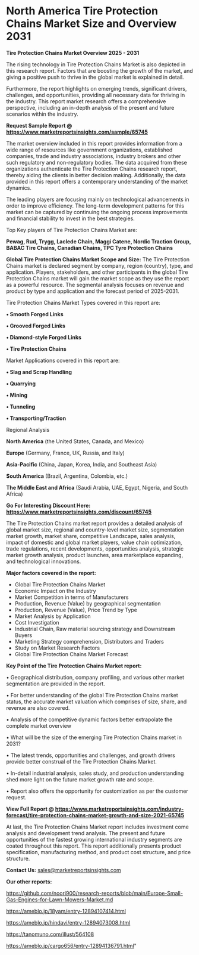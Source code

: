# North America Tire Protection Chains Market Size and Overview 2031

<Strong> Tire Protection Chains Market Overview 2025 - 2031</strong>

The rising technology in Tire Protection Chains Market is also depicted in this research report. Factors that are boosting the growth of the market, and giving a positive push to thrive in the global market is explained in detail.

Furthermore, the report highlights on emerging trends, significant drivers, challenges, and opportunities, providing all necessary data for thriving in the industry. This report market research offers a comprehensive perspective, including an in-depth analysis of the present and future scenarios within the industry.

<strong>Request Sample Report @ <a href=https://www.marketreportsinsights.com/sample/65745>https://www.marketreportsinsights.com/sample/65745</a></strong>

The market overview included in this report provides information from a wide range of resources like government organizations, established companies, trade and industry associations, industry brokers and other such regulatory and non-regulatory bodies. The data acquired from these organizations authenticate the Tire Protection Chains research report, thereby aiding the clients in better decision making. Additionally, the data provided in this report offers a contemporary understanding of the market dynamics.

The leading players are focusing mainly on technological advancements in order to improve efficiency. The long-term development patterns for this market can be captured by continuing the ongoing process improvements and financial stability to invest in the best strategies.

Top Key players of Tire Protection Chains Market are:

<strong>Pewag, Rud, Trygg, Laclede Chain, Maggi Catene, Nordic Traction Group, BABAC Tire Chains, Canadian Chains, TPC Tyre Protection Chains</strong>

<strong><b>Global Tire Protection Chains Market Scope and Size:</b></strong>
The Tire Protection Chains market is declared segment by company, region (country), type, and application. Players, stakeholders, and other participants in the global Tire Protection Chains market will gain the market scope as they use the report as a powerful resource. The segmental analysis focuses on revenue and product by type and application and the forecast period of 2025-2031.

Tire Protection Chains Market Types covered in this report are:

<strong>• Smooth Forged Links

• Grooved Forged Links

• Diamond-style Forged Links

• Tire Protection Chains</strong>

Market Applications covered in this report are:

<strong>• Slag and Scrap Handling

• Quarrying

• Mining

• Tunneling

• Transporting/Traction</strong> 

Regional Analysis

<strong>North America</strong> (the United States, Canada, and Mexico)

<strong>Europe</strong> (Germany, France, UK, Russia, and Italy)

<strong>Asia-Pacific</strong> (China, Japan, Korea, India, and Southeast Asia)

<strong>South America</strong> (Brazil, Argentina, Colombia, etc.)

<strong>The Middle East and Africa</strong> (Saudi Arabia, UAE, Egypt, Nigeria, and South Africa)

<strong>Go For Interesting Discount Here: <a href=https://www.marketreportsinsights.com/discount/65745>https://www.marketreportsinsights.com/discount/65745</a></strong>

The Tire Protection Chains market report provides a detailed analysis of global market size, regional and country-level market size, segmentation market growth, market share, competitive Landscape, sales analysis, impact of domestic and global market players, value chain optimization, trade regulations, recent developments, opportunities analysis, strategic market growth analysis, product launches, area marketplace expanding, and technological innovations.

<strong><b>Major factors covered in the report:</b></strong>
<ul>
  <li>Global Tire Protection Chains Market </li>
  <li>Economic Impact on the Industry</li>
  <li>Market Competition in terms of Manufacturers</li>
  <li>Production, Revenue (Value) by geographical segmentation</li>
  <li>Production, Revenue (Value), Price Trend by Type</li>
  <li>Market Analysis by Application</li>
  <li>Cost Investigation</li>
  <li>Industrial Chain, Raw material sourcing strategy and Downstream Buyers</li>
  <li>Marketing Strategy comprehension, Distributors and Traders</li>
  <li>Study on Market Research Factors</li>
  <li>Global Tire Protection Chains Market Forecast</li>
</ul>

<strong><b>Key Point of the Tire Protection Chains Market report:</b></strong>

• Geographical distribution, company profiling, and various other market segmentation are provided in the report.

• For better understanding of the global Tire Protection Chains market status, the accurate market valuation which comprises of size, share, and revenue are also covered.

• Analysis of the competitive dynamic factors better extrapolate the complete market overview

• What will be the size of the emerging Tire Protection Chains market in 2031?

• The latest trends, opportunities and challenges, and growth drivers provide better construal of the Tire Protection Chains Market.

• In-detail industrial analysis, sales study, and production understanding shed more light on the future market growth rate and scope.

• Report also offers the opportunity for customization as per the customer request.

<strong><b>View Full Report @ <a href=https://www.marketreportsinsights.com/industry-forecast/tire-protection-chains-market-growth-and-size-2021-65745>https://www.marketreportsinsights.com/industry-forecast/tire-protection-chains-market-growth-and-size-2021-65745</a></b></strong>


At last, the Tire Protection Chains Market report includes investment come analysis and development trend analysis. The present and future opportunities of the fastest growing international industry segments are coated throughout this report. This report additionally presents product specification, manufacturing method, and product cost structure, and price structure.

<strong>Contact Us:</strong>
sales@marketreportsinsights.com

<strong>Our other reports:</strong>

<a href=https://github.com/noori900/research-reports/blob/main/Europe-Small-Gas-Engines-for-Lawn-Mowers-Market.md>https://github.com/noori900/research-reports/blob/main/Europe-Small-Gas-Engines-for-Lawn-Mowers-Market.md</a>

<a href=https://ameblo.jp/18yam/entry-12894107414.html>https://ameblo.jp/18yam/entry-12894107414.html</a>

<a href=https://ameblo.jp/hindavi/entry-12894073008.html>https://ameblo.jp/hindavi/entry-12894073008.html</a>

<a href=https://tanomuno.com/illust/564108>https://tanomuno.com/illust/564108</a>

<a href=https://ameblo.jp/cargo656/entry-12894136791.html>https://ameblo.jp/cargo656/entry-12894136791.html</a>"
